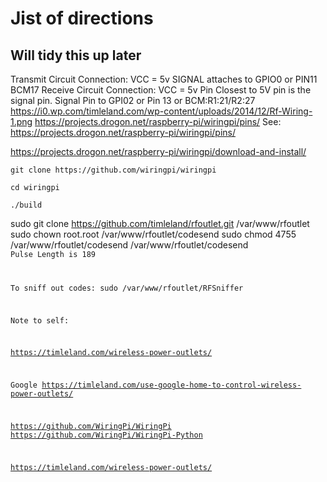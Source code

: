 # Jist of directions

## Will tidy this up later

Transmit Circuit Connection:
VCC = 5v
SIGNAL attaches to GPIO0 or PIN11 BCM17
Receive Circuit Connection:
VCC = 5v
Pin Closest to 5V pin is the signal pin.
Signal Pin to GPI02 or Pin 13 or BCM:R1:21/R2:27
https://i0.wp.com/timleland.com/wp-content/uploads/2014/12/Rf-Wiring-1.png
https://projects.drogon.net/raspberry-pi/wiringpi/pins/
See:
https://projects.drogon.net/raspberry-pi/wiringpi/pins/

https://projects.drogon.net/raspberry-pi/wiringpi/download-and-install/

`git clone https://github.com/wiringpi/wiringpi`

`cd wiringpi`

`./build`

sudo git clone https://github.com/timleland/rfoutlet.git /var/www/rfoutlet
sudo chown root.root /var/www/rfoutlet/codesend
sudo chmod 4755 /var/www/rfoutlet/codesend
/var/www/rfoutlet/codesend <code>
Pulse Length is 189

To sniff out codes:
sudo /var/www/rfoutlet/RFSniffer

Note to self:

https://timleland.com/wireless-power-outlets/

Google
https://timleland.com/use-google-home-to-control-wireless-power-outlets/

https://github.com/WiringPi/WiringPi
https://github.com/WiringPi/WiringPi-Python


https://timleland.com/wireless-power-outlets/